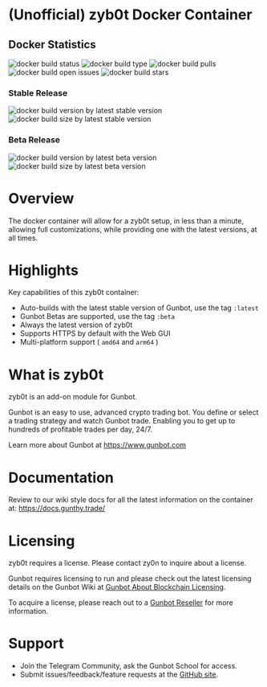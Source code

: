 
# (Unofficial) zyb0t Docker Container

## Docker Statistics
![docker build status](https://img.shields.io/docker/cloud/build/computeronix/zyb0t?style=plastic) 
![docker build type](https://img.shields.io/docker/cloud/automated/computeronix/zyb0t?style=plastic)
![docker build pulls](https://img.shields.io/docker/pulls/computeronix/zyb0t?style=plastic)
![docker build open issues](https://img.shields.io/github/issues/computeronix/docker-zyb0t?style=plastic)
![docker build stars](https://img.shields.io/docker/stars/computeronix/zyb0t?style=plastic)

### Stable Release
![docker build version by latest stable version](https://img.shields.io/docker/v/computeronix/zyb0t/latest?style=plastic)
![docker build size by latest stable version](https://img.shields.io/docker/image-size/computeronix/zyb0t/latest?style=plastic)  

### Beta Release
![docker build version by latest beta version](https://img.shields.io/docker/v/computeronix/zyb0t/beta?style=plastic)
![docker build size by latest beta version](https://img.shields.io/docker/image-size/computeronix/zyb0t/beta?style=plastic) 

# Overview
The docker container will allow for a zyb0t setup, in less than a minute, allowing full customizations, while providing one with the latest versions, at all times.

# Highlights
Key capabilities of this zyb0t container:

- Auto-builds with the latest stable version of Gunbot, use the tag `:latest`
- Gunbot Betas are supported, use the tag `:beta`
- Always the latest version of zyb0t
- Supports HTTPS by default with the Web GUI
- Multi-platform support ( `amd64` and `arm64` )

# What is zyb0t
zyb0t is an add-on module for Gunbot.

Gunbot is an easy to use, advanced crypto trading bot. You define or select a trading strategy and watch Gunbot trade. Enabling you to get up to hundreds of profitable trades per day, 24/7.

Learn more about Gunbot at https://www.gunbot.com

# Documentation
Review to our wiki style docs for all the latest information on the container at: https://docs.gunthy.trade/

# Licensing
zyb0t requires a license. Please contact zy0n to inquire about a license.

Gunbot requires licensing to run and please check out the latest licensing details on the Gunbot Wiki at [Gunbot About Blockchain Licensing](https://wiki.gunthy.org/about/system-requirements/license-info#blockchain-based-license-system).

To acquire a license, please reach out to a [Gunbot Reseller](https://gunthy.org/resellers/) for more information.

# Support

-   Join the Telegram Community, ask the Gunbot School for access.
-   Submit issues/feedback/feature requests at the [GitHub site](https://github.com/computeronix/docker-zyb0t).
